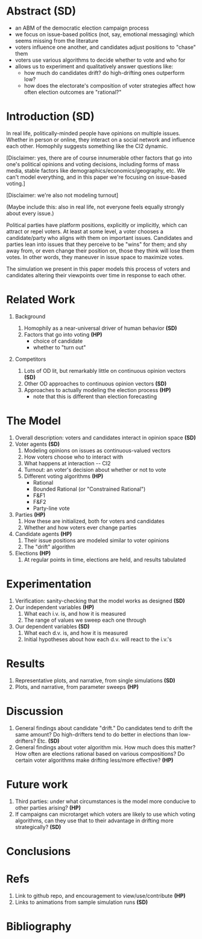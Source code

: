 Abstract (SD)
=============
* an ABM of the democratic election campaign process 
* we focus on issue-based politics (not, say, emotional messaging) which seems missing from the literature
* voters influence one another, and candidates adjust positions to "chase" them
* voters use various algorithms to decide whether to vote and who for
* allows us to experiment and qualitatively answer questions like:
    * how much do candidates drift? do high-drifting ones outperform low?
    * how does the electorate's composition of voter strategies affect how often election outcomes are "rational?"


Introduction (SD)
=================
In real life, politically-minded people have opinions on multiple issues.
Whether in person or online, they interact on a social network and influence
each other. Homophily suggests something like the CI2 dynamic.

[Disclaimer: yes, there are of course innumerable other factors that go into
one's political opinions and voting decisions, including forms of mass media,
stable factors like demographics/economics/geography, etc. We can't model
everything, and in this paper we're focusing on issue-based voting.]

[Disclaimer: we're also not modeling turnout]

(Maybe include this: also in real life, not everyone feels equally strongly
about every issue.)

Political parties have platform positions, explicitly or implicitly, which can
attract or repel voters. At least at some level, a voter chooses a
candidate/party who aligns with them on important issues. Candidates and
parties lean into issues that they perceive to be "wins" for them; and shy away
from, or even change their position on, those they think will lose them votes.
In other words, they maneuver in issue space to maximize votes.

The simulation we present in this paper models this process of voters and
candidates altering their viewpoints over time in response to each other.



Related Work
============
1. Background
    1. Homophily as a near-universal driver of human behavior **(SD)**
    2. Factors that go into voting **(HP)**
        * choice of candidate
        * whether to "turn out"

2. Competitors
    1. Lots of OD lit, but remarkably little on continuous opinion vectors **(SD)**
    2. Other OD approaches to continuous opinion vectors **(SD)**
    3. Approaches to actually modeling the election process **(HP)**
        * note that this is different than election forecasting


The Model
=========
1. Overall description: voters and candidates interact in opinion space **(SD)**
2. Voter agents **(SD)**
    1. Modeling opinions on issues as continuous-valued vectors
    2. How voters choose who to interact with
    3. What happens at interaction -- CI2
    4. Turnout: an voter's decision about whether or not to vote
    5. Different voting algorithms **(HP)**
        * Rational
        * Bounded Rational (or "Constrained Rational")
        * F&F1
        * F&F2
        * Party-line vote
3. Parties **(HP)**
    1. How these are initialized, both for voters and candidates
    2. Whether and how voters ever change parties
4. Candidate agents **(HP)**
    1. Their issue positions are modeled similar to voter opinions
    2. The "drift" algorithm
5. Elections **(HP)**
    1. At regular points in time, elections are held, and results tabulated


Experimentation
===============
1. Verification: sanity-checking that the model works as designed **(SD)**
2. Our independent variables **(HP)**
    1. What each i.v. is, and how it is measured
    2. The range of values we sweep each one through
3. Our dependent variables **(SD)**
    1. What each d.v. is, and how it is measured
    2. Initial hypotheses about how each d.v. will react to the i.v.'s


Results
=======
1. Representative plots, and narrative, from single simulations **(SD)**
1. Plots, and narrative, from parameter sweeps **(HP)**


Discussion
==========
1. General findings about candidate "drift." Do candidates tend to drift the
same amount? Do high-drifters tend to do better in elections than low-drifters?
Etc. **(SD)**
2. General findings about voter algorithm mix. How much does this matter? How
often are elections rational based on various compositions? Do certain voter
algorithms make drifting less/more effective? **(HP)**


Future work
===========
1. Third parties: under what circumstances is the model more conducive to other
parties arising? **(HP)**
2. If campaigns can microtarget which voters are likely to use which voting
algorithms, can they use that to their advantage in drifting more
strategically? **(SD)**


Conclusions
===========


Refs
====
1. Link to github repo, and encouragement to view/use/contribute **(HP)**
2. Links to animations from sample simulation runs **(SD)**

Bibliography
============
